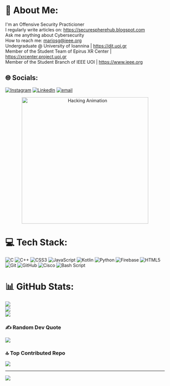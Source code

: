 # 💫 About Me:
I'm an Offensive Security Practicioner<br>I regularly write articles on: https://securespherehub.blogspot.com<br>Ask me anything about Cybersecurity<br>How to reach me: mariosg@ieee.org<br>Undergraduate @ University of Ioannina | https://dit.uoi.gr<br>Member of the Student Team of Epirus XR Center | https://xrcenter.project.uoi.gr<br>Member of the Student Branch of IEEE UOI | https://www.ieee.org<br>


## 🌐 Socials:
[![Instagram](https://img.shields.io/badge/Instagram-%23E4405F.svg?logo=Instagram&logoColor=white)](https://instagram.com/0day.sentinel) [![LinkedIn](https://img.shields.io/badge/LinkedIn-%230077B5.svg?logo=linkedin&logoColor=white)](https://linkedin.com/in/marios-grivas) [![email](https://img.shields.io/badge/Email-D14836?logo=gmail&logoColor=white)](mailto:mariosg@ieee.org) 

<p align="center">
  <img src="[https://example.com/your-animation.gif](https://i.pinimg.com/736x/4e/75/c4/4e75c4ecf5e4d4ae3d49fab72a96d685.jpg)" width="400" alt="Hacking Animation">
</p>

# 💻 Tech Stack:
![C](https://img.shields.io/badge/c-%2300599C.svg?style=for-the-badge&logo=c&logoColor=white) ![C++](https://img.shields.io/badge/c++-%2300599C.svg?style=for-the-badge&logo=c%2B%2B&logoColor=white) ![CSS3](https://img.shields.io/badge/css3-%231572B6.svg?style=for-the-badge&logo=css3&logoColor=white) ![JavaScript](https://img.shields.io/badge/javascript-%23323330.svg?style=for-the-badge&logo=javascript&logoColor=%23F7DF1E) ![Kotlin](https://img.shields.io/badge/kotlin-%237F52FF.svg?style=for-the-badge&logo=kotlin&logoColor=white) ![Python](https://img.shields.io/badge/python-3670A0?style=for-the-badge&logo=python&logoColor=ffdd54) ![Firebase](https://img.shields.io/badge/firebase-%23039BE5.svg?style=for-the-badge&logo=firebase) ![HTML5](https://img.shields.io/badge/html5-%23E34F26.svg?style=for-the-badge&logo=html5&logoColor=white) ![Git](https://img.shields.io/badge/git-%23F05033.svg?style=for-the-badge&logo=git&logoColor=white) ![GitHub](https://img.shields.io/badge/github-%23121011.svg?style=for-the-badge&logo=github&logoColor=white) ![Cisco](https://img.shields.io/badge/cisco-%23049fd9.svg?style=for-the-badge&logo=cisco&logoColor=black) ![Bash Script](https://img.shields.io/badge/bash_script-%23121011.svg?style=for-the-badge&logo=gnu-bash&logoColor=white)
# 📊 GitHub Stats:
![](https://github-readme-stats.vercel.app/api?username=Unf0undedOmn1s&theme=shadow_red&hide_border=false&include_all_commits=true&count_private=true)<br/>
![](https://nirzak-streak-stats.vercel.app/?user=Unf0undedOmn1s&theme=shadow_red&hide_border=false)<br/>
![](https://github-readme-stats.vercel.app/api/top-langs/?username=Unf0undedOmn1s&theme=shadow_red&hide_border=false&include_all_commits=true&count_private=true&layout=compact)

### ✍️ Random Dev Quote
![](https://quotes-github-readme.vercel.app/api?type=horizontal&theme=radical)

### 🔝 Top Contributed Repo
![](https://github-contributor-stats.vercel.app/api?username=Unf0undedOmn1s&limit=5&theme=shadow_red&combine_all_yearly_contributions=true)

---
[![](https://visitcount.itsvg.in/api?id=Unf0undedOmn1s&icon=0&color=4)](https://visitcount.itsvg.in)

<!-- Proudly created with GPRM ( https://gprm.itsvg.in ) -->
